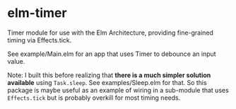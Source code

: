 # elm-timer

Timer module for use with the Elm Architecture, providing fine-grained timing via Effects.tick.

See example/Main.elm for an app that uses Timer to debounce an input value.

Note: I built this before realizing that **there is a much simpler solution available** using `Task.sleep`.  See examples/Sleep.elm for that. So this package is maybe useful as an example of wiring in a sub-module that uses `Effects.tick` but is probably overkill for most timing needs.




